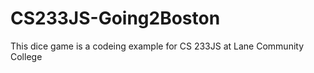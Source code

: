# CS233JS-Going2Boston

This dice game is a codeing example for CS 233JS at Lane Community College

